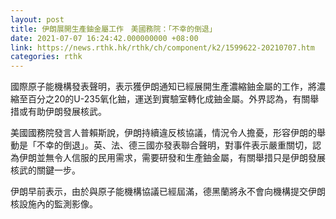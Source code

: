 ```yaml
---
layout: post
title: 伊朗展開生產鈾金屬工作　美國務院：「不幸的倒退」
date: 2021-07-07 16:24:42.000000000 +08:00
link: https://news.rthk.hk/rthk/ch/component/k2/1599622-20210707.htm
categories: rthk
---
```


國際原子能機構發表聲明，表示獲伊朗通知已經展開生產濃縮鈾金屬的工作，將濃縮至百分之20的U-235氧化鈾，運送到實驗室轉化成鈾金屬。外界認為，有關舉措或有助伊朗發展核武。

美國國務院發言人普賴斯說，伊朗持續違反核協議，情況令人擔憂，形容伊朗的舉動是「不幸的倒退」。英、法、德三國亦發表聯合聲明，對事件表示嚴重關切，認為伊朗並無令人信服的民用需求，需要研發和生產鈾金屬，有關舉措只是伊朗發展核武的關鍵一步。

伊朗早前表示，由於與原子能機構協議已經屆滿，德黑蘭將永不會向機構提交伊朗核設施內的監測影像。
